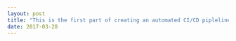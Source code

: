 ```yaml
---
layout: post
title: "This is the first part of creating an automated CI/CD pipleline using VSTS"
date: 2017-03-28
---
```


